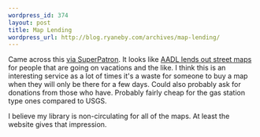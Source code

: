 ```yaml
--- 
wordpress_id: 374
layout: post
title: Map Lending
wordpress_url: http://blog.ryaneby.com/archives/map-lending/
---
```

Came across this <a href="http://vielmetti.typepad.com/superpatron/2006/10/circulating_map.html">via SuperPatron</a>. It looks like <a href="http://www.aadl.org/node/2388">AADL lends out street maps</a> for people that are going on vacations and the like. I think this is an interesting service as a lot of times it's a waste for someone to buy a map when they will only be there for a few days. Could also probably ask for donations from those who have. Probably fairly cheap for the gas station type ones compared to USGS.

I believe my library is non-circulating for all of the maps. At least the website gives that impression.
